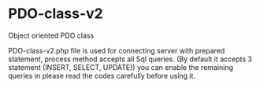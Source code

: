 PDO-class-v2
============

Object oriented PDO class

PDO-class-v2.php file is used for connecting server with prepared statement,
process method accepts all Sql queries. (By default it accepts 3 statement (INSERT, SELECT, UPDATE))
you can enable the remaining queries in 
please read the codes carefully before using it.
